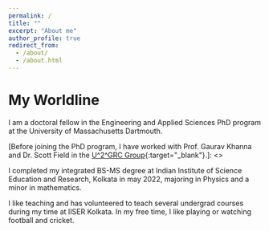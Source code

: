 ```yaml
---
permalink: /
title: ""
excerpt: "About me"
author_profile: true
redirect_from: 
  - /about/
  - /about.html
---
```


# My Worldline

I am a doctoral fellow in the Engineering and Applied Sciences PhD program at the University of Massachusetts Dartmouth. 

[Before joining the PhD program, I have worked with Prof. Gaurav Khanna and Dr. Scott Field in the [U^2^GRC Group](https://web.uri.edu/gravity){:target="_blank"}.]: <>

I completed my integrated BS-MS degree at Indian Institute of Science Education and Research, Kolkata in may 2022, majoring in Physics and a minor in mathematics. 

I like teaching and has volunteered to teach several undergrad courses during my time at IISER Kolkata. In my free time, I like playing or watching football and cricket.

